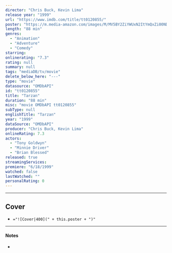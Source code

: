 ```yaml
---
director: "Chris Buck, Kevin Lima"
release year: "1999"
url: "https://www.imdb.com/title/tt0120855/"
poster: "https://m.media-amazon.com/images/M/MV5BY2ZiYWUxN2ItYmQxZi00NDlkLWE2NDAtOTNmYTg1MDI0NDk1XkEyXkFqcGdeQXVyNjUwNzk3NDc@._V1_SX300.jpg"
length: "88 min"
genres: 
  - "Animation"
  - "Adventure"
  - "Comedy"
starring: 
onlinerating: "7.3"
rating: null
summary: null
tags: "mediaDB/tv/movie"
delete_below_here: "---"
type: "movie"
datasource: "OMDbAPI"
id: "tt0120855"
title: "Tarzan"
duration: "88 min"
misc: "movie OMDbAPI tt0120855"
subType: null
englishTitle: "Tarzan"
year: "1999"
dataSource: "OMDbAPI"
producer: "Chris Buck, Kevin Lima"
onlineRating: 7.3
actors: 
  - "Tony Goldwyn"
  - "Minnie Driver"
  - "Brian Blessed"
released: true
streamingServices: 
premiere: "6/18/1999"
watched: false
lastWatched: ""
personalRating: 0
---
```



---
## Cover

- `="![Cover|400](" + this.poster + ")"`

---
#### Notes
- 
